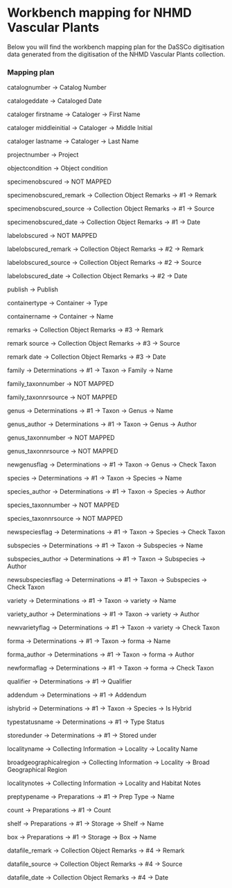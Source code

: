# Workbench mapping for NHMD Vascular Plants 

Below you will find the workbench mapping plan for the DaSSCo digitisation data generated from the digitisation of the NHMD Vascular Plants collection.

### Mapping plan

catalognumber ->
Catalog Number

catalogeddate ->
Cataloged Date

cataloger firstname ->
Cataloger ->
First Name 
 
cataloger middleinitial ->
Cataloger ->
Middle Initial 
 
cataloger lastname ->
Cataloger ->
Last Name

projectnumber ->
Project

objectcondition -> 
Object condition

specimenobscured ->
NOT MAPPED

specimenobscured_remark ->
Collection Object Remarks ->
 #1 ->
Remark

specimenobscured_source ->
Collection Object Remarks ->
 #1 ->
Source

specimenobscured_date ->
Collection Object Remarks ->
 #1 ->
Date

labelobscured -> NOT MAPPED

labelobscured_remark ->
Collection Object Remarks ->
 #2 ->
Remark

labelobscured_source ->
Collection Object Remarks ->
 #2 ->
Source

labelobscured_date ->
Collection Object Remarks ->
 #2 ->
Date

publish ->
Publish

containertype -> 
Container -> 
Type

containername -> 
Container -> 
Name

remarks ->
Collection Object Remarks ->
 #3 ->
Remark

remark source ->
Collection Object Remarks ->
 #3 ->
Source

remark date ->
Collection Object Remarks ->
 #3 ->
Date

family ->
Determinations ->
 #1 ->
Taxon ->
Family ->
Name

family_taxonnumber -> 
NOT MAPPED

family_taxonnrsource -> 
NOT MAPPED

genus ->
Determinations ->
 #1 ->
Taxon ->
Genus ->
Name

genus_author ->
Determinations ->
 #1 ->
Taxon ->
Genus ->
Author

genus_taxonnumber -> 
NOT MAPPED

genus_taxonnrsource -> 
NOT MAPPED

newgenusflag ->
Determinations ->
 #1 ->
Taxon ->
Genus ->
Check Taxon 

species ->
Determinations ->
 #1 ->
Taxon ->
Species ->
Name

species_author ->
Determinations ->
 #1 ->
Taxon ->
Species ->
Author

species_taxonnumber -> 
NOT MAPPED

species_taxonnrsource -> 
NOT MAPPED

newspeciesflag ->
Determinations ->
 #1 ->
Taxon ->
Species ->
Check Taxon

subspecies ->
Determinations ->
 #1 ->
Taxon ->
Subspecies ->
Name

subspecies_author ->
Determinations ->
 #1 ->
Taxon ->
Subspecies ->
Author

newsubspeciesflag ->
Determinations ->
 #1 ->
Taxon ->
Subspecies ->
Check Taxon

variety ->
Determinations ->
 #1 ->
Taxon ->
variety ->
Name

variety_author ->
Determinations ->
 #1 ->
Taxon ->
variety ->
Author

newvarietyflag ->
Determinations ->
 #1 ->
Taxon ->
variety ->
Check Taxon

forma ->
Determinations ->
 #1 ->
Taxon ->
forma ->
Name

forma_author ->
Determinations ->
 #1 ->
Taxon ->
forma ->
Author
 
newformaflag ->
Determinations ->
 #1 ->
Taxon ->
forma ->
Check Taxon

qualifier ->
Determinations ->
 #1 ->
Qualifier

addendum ->
Determinations ->
  #1 ->
Addendum

ishybrid ->
Determinations ->
  #1 ->
Taxon ->
Species ->
Is Hybrid

typestatusname ->
Determinations ->
 #1 ->
Type Status 

storedunder ->
Determinations ->
 #1 ->
Stored under
 
localityname ->
Collecting Information ->
Locality ->
Locality Name 
 
broadgeographicalregion ->
Collecting Information ->
Locality ->
Broad Geographical Region 

localitynotes ->
Collecting Information ->
Locality and Habitat Notes
 
preptypename ->
Preparations ->
 #1 ->
Prep Type ->
Name 

count ->
Preparations ->
 #1 ->
Count

shelf ->
Preparations ->
 #1 ->
Storage ->
Shelf ->
Name 
 
box ->
Preparations ->
 #1 ->
Storage ->
Box ->
Name 

datafile_remark ->
Collection Object Remarks ->
 #4 ->
Remark

datafile_source ->
Collection Object Remarks ->
 #4 ->
Source

datafile_date ->
Collection Object Remarks ->
 #4 ->
Date